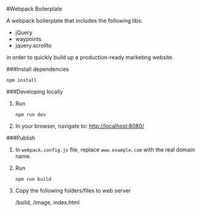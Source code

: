 #Webpack Boilerplate

A webpack boilerplate that includes the following libs:

* jQuery
* waypoints
* jquery.scrollto

in order to quickly build up a production-ready marketing website.

###Install dependencies

```
npm install
```

###Developing locally

1. Run

	```
	npm run dev
	```

2. In your browser, navigate to: [http://localhost:8080/](http://localhost:8080/)

###Publish

1. In `webpack.config.js` file, replace `www.example.com` with the real domain name.

2. Run

	```
	npm run build
	```

3. Copy the following folders/files to web server

	/build,
	/image,
	index.html
